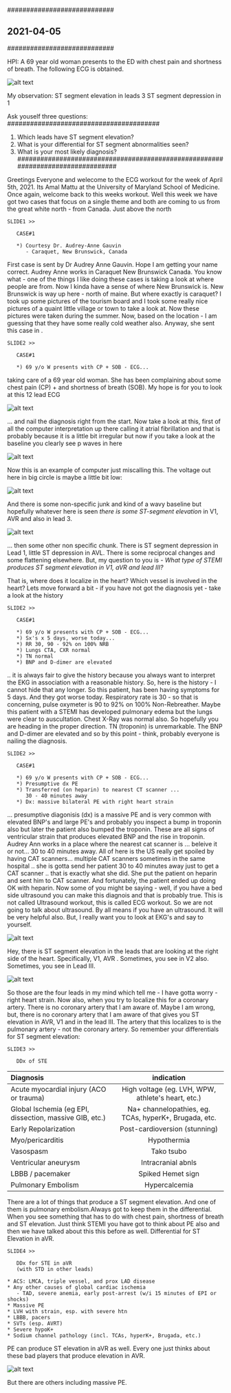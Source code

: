 ############################
## 2021-04-05
############################

HPI: A 69 year old woman presents to the ED with chest pain and shortness of breath. The following ECG is obtained. 

![alt text](https://raw.githubusercontent.com/sashank786monitrahealth/clinical-stuffs/main/ecg-works/2021-04-April/2021-04-05/Case-327.jpg)

My observation: ST segment elevation in leads 3
                ST segment depression in 1
                
Ask youself three questions:
########################################
1) Which leads have ST segment elevation?
2) What is your differential for ST segment abnormalities seen?
3) What is your most likely diagnosis?
################################################################################

Greetings Everyone and welecome to the ECG workout for the week of April 5th, 2021. Its Amal Mattu at the University of Maryland School of Medicine. Once again, welcome back to this weeks workout. Well this week we have got two cases that focus on a single theme and both are coming to us from the great white north - from Canada. Just above the north

~~~~~~~~~~~~~~~~~~~~~~~~~~~~~~~~~~~~~~~~~~~~~~~~~~~~~~
SLIDE1 >> 
 
   CASE#1
   
   *) Courtesy Dr. Audrey-Anne Gauvin
      - Caraquet, New Brunswick, Canada
~~~~~~~~~~~~~~~~~~~~~~~~~~~~~~~~~~~~~~~~~~~~~~~~~~~~~~

First case is sent by Dr Audrey Anne Gauvin. Hope I am getting your name correct. Audrey Anne works in Caraquet New Brunswick Canada. You know what - one of the things I like doing these cases is taking a look at where people are from. Now I kinda have a sense of where New Brunswick is. New Brunswick is way up here - north of maine. But where exactly is caraquet? I took up some pictures of the tourism board and I took some really nice pictures of a quaint little village or town to take a look at. Now these pictures were taken during the summer. Now, based on the location - I am guessing that they have some really cold weather also. Anyway, she sent this case in .


~~~~~~~~~~~~~~~~~~~~~~~~~~~~~~~~~~~~~~~~~~~~~~~~~~~~~~
SLIDE2 >> 
 
   CASE#1
   
   *) 69 y/o W presents with CP + SOB - ECG... 
~~~~~~~~~~~~~~~~~~~~~~~~~~~~~~~~~~~~~~~~~~~~~~~~~~~~~~

taking care of a 69 year old woman. She has been complaining about some chest pain (CP) + and shortness of breath (SOB). My hope is for you to look at this 12 lead ECG 

![alt text](https://raw.githubusercontent.com/sashank786monitrahealth/clinical-stuffs/main/ecg-works/2021-04-April/2021-04-05/2021-04-05-001.png)


... and nail the diagnosis right from the start. Now take a look at this, first of all the computer interpretation up there calling it atrial fibrillation and that is probably because it is a little bit irregular but now if you take a look at the baseline you clearly see p waves in here 


![alt text](https://raw.githubusercontent.com/sashank786monitrahealth/clinical-stuffs/main/ecg-works/2021-04-April/2021-04-05/2021-04-05-002-pwaves.png)


Now this is an example of computer just miscalling this. The voltage out here in big circle is maybe a little bit low:



![alt text](https://raw.githubusercontent.com/sashank786monitrahealth/clinical-stuffs/main/ecg-works/2021-04-April/2021-04-05/2021-04-05-003-low-voltage.png)

And there is some non-specific junk and kind of a wavy baseline but hopefully whatever here is seen *there is some ST-segment elevation* in V1, AVR and also in lead 3. 

![alt text](https://raw.githubusercontent.com/sashank786monitrahealth/clinical-stuffs/main/ecg-works/2021-04-April/2021-04-05/2021-04-05-004-S-T-elevation.png)

... then some other non specific chunk. There is ST segment depression in Lead 1, little ST depression in AVL. There is some reciprocal changes and some flattening elsewhere. But, my question to you is - *What type of STEMI produces ST segment elevation in V1, aVR and lead III?*

That is, where does it localize in the heart? Which vessel is involved in the heart? Lets move forward a bit - if you have not got the diagnosis yet - take a look at the history 


~~~~~~~~~~~~~~~~~~~~~~~~~~~~~~~~~~~~~~~~~~~~~~~~~~~~~~
SLIDE2 >> 
 
   CASE#1
   
   *) 69 y/o W presents with CP + SOB - ECG... 
   *) Sx's x 5 days, worse today...
   *) RR 30, 90 - 92% on 100% NRB
   *) Lungs CTA, CXR normal
   *) TN normal
   *) BNP and D-dimer are elevated
~~~~~~~~~~~~~~~~~~~~~~~~~~~~~~~~~~~~~~~~~~~~~~~~~~~~~~

.. it is always fair to give the history because you always want to interpret the EKG in association with a reasonable history. So, here is the history - I cannot hide that any longer. So this patient, has been having symptoms for 5 days. And they got worse today. Respiratory rate is 30 - so that is concerning, pulse oxymeter is 90 to 92% on 100% Non-Rebreather. Maybe this patient with a STEMI has developed pulmonary edema but the lungs were clear to auscultation. Chest X-Ray was normal also. So hopefully you are heading in the proper direction. TN (troponin) is unremarkable. The BNP and D-dimer are elevated and so by this point - think, probably everyone is nailing the diagnosis.

~~~~~~~~~~~~~~~~~~~~~~~~~~~~~~~~~~~~~~~~~~~~~~~~~~~~~~
SLIDE2 >> 
 
   CASE#1
   
   *) 69 y/o W presents with CP + SOB - ECG... 
   *) Presumptive dx PE
   *) Transferred (on heparin) to nearest CT scanner ...
      30 - 40 minutes away
   *) Dx: massive bilateral PE with right heart strain
~~~~~~~~~~~~~~~~~~~~~~~~~~~~~~~~~~~~~~~~~~~~~~~~~~~~~~

... presumptive diagonisis (dx) is a massive PE and is very common with elevated BNP's and large PE's and probably you inspect a bump in troponin also but later the patient also bumped the troponin. These are all signs of ventricular strain that produces elevated BNP and the rise in troponin. Audrey Ann works in a place where the nearest cat scanner is ... beleive it or not... 30 to 40 minutes away. All of here is the US really get spoiled by having CAT scanners... multiple CAT scanners sometimes in the same hospital .. she is gotta send her patient 30 to 40 minutes away just to get a CAT scanner .. that is exactly what she did. She put the patient on heparin and sent him to CAT scanner. And fortunately, the patient ended up doing OK with heparin. Now some of you might be saying - well, if you have a bed side ultrasound you can make this diagnois and that is probably true. This is not called Ultrasound workout, this is called ECG workout. So we are not going to talk about ultrasound. By all means if you have an ultrasound. It will be very helpful also. But, I really want you to look at EKG's and say to yourself. 

![alt text](https://raw.githubusercontent.com/sashank786monitrahealth/clinical-stuffs/main/ecg-works/2021-04-April/2021-04-05/2021-04-05-001.png)


Hey, there is ST segment elevation in the leads that are looking at the right side of the heart. Specifically, V1, AVR . Sometimes, you see in V2 also. Sometimes, you see in Lead III. 

![alt text](https://raw.githubusercontent.com/sashank786monitrahealth/clinical-stuffs/main/ecg-works/2021-04-April/2021-04-05/2021-04-05-005-Four-Leads-PE.png)

So those are the four leads in my mind which tell me - I have gotta worry - right heart strain. Now also, when you try to localize this for a coronary artery. There is no coronary artery that I am aware of. Maybe I am wrong, but, there is no coronary artery that I am aware of that gives you ST elevation in AVR, V1 and in the lead III. The artery that this localizes to is the pulmonary artery - not the coronary artery. So remember your differentials for ST segment elevation:


~~~~~~~~~~~~~~~~~~~~~~~~~~~~~~~~~~~~~~~~~~~~~~~~~~~~~~
SLIDE3 >> 
 
   DDx of STE

~~~~~~~~~~~~~~~~~~~~~~~~~~~~~~~~~~~~~~~~~~~~~~~~~~~~~~

| Diagnosis | indication |
| :--- | :---: |
| Acute myocardial injury (ACO or trauma) | High voltage (eg. LVH, WPW, athlete's heart, etc.) |
| Global Ischemia (eg EPI, dissection, massive GIB, etc.) | Na+ channelopathies, eg. TCAs, hyperK+, Brugada, etc. |
| Early Repolarization | Post-cardioversion (stunning)|
| Myo/pericarditis | Hypothermia |
| Vasospasm | Tako tsubo |
| Ventricular aneurysm | Intracranial abnls |
| LBBB / pacemaker | Spiked Hemet sign |
| Pulmonary Embolism | Hypercalcemia |

There are a lot of things that produce a ST segment elevation. And one of them is pulmonary embolism.Always got to keep them in the differential. When you see something that has to do with chest pain, shortness of breath and ST elevation. Just think STEMI you have got to think about PE also and then we have talked about this this before as well. Differential for ST Elevation in aVR. 

~~~~~~~~~~~~~~~~~~~~~~~~~~~~~~~~~~~~~~~~~~~~~~~~~~~~~~
SLIDE4 >> 
 
   DDx for STE in aVR
   (with STD in other leads)

* ACS: LMCA, triple vessel, and prox LAD disease
* Any other causes of global cardiac ischemia
   - TAD, severe anemia, early post-arrest (w/i 15 minutes of EPI or shocks)
* Massive PE 
* LVH with strain, esp. with severe htn
* LBBB, pacers
* SVTs (esp. AVRT)
* Severe hypoK+
* Sodium channel pathology (incl. TCAs, hyperK+, Brugada, etc.)
~~~~~~~~~~~~~~~~~~~~~~~~~~~~~~~~~~~~~~~~~~~~~~~~~~~~~~

PE can produce ST elevation in aVR as well. Every one just thinks about these bad players that produce elevation in AVR. 

![alt text](https://raw.githubusercontent.com/sashank786monitrahealth/clinical-stuffs/main/ecg-works/2021-04-April/2021-04-05/2021-04-05-006-DDx-STE-avR.png)


But there are others including massive PE.











